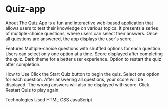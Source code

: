 # Quiz-app
About The Quiz App is a fun and interactive web-based application that allows users to test their knowledge on various topics. It presents a series of multiple-choice questions, where users can select their answers. Once all questions are answered, the app displays the user's score.

Features
Multiple-choice questions with shuffled options for each question.
Users can select only one option at a time.
Score displayed after completing the quiz.
Dark theme for a better user experience.
Option to restart the quiz after completion.

How to Use
Click the Start Quiz button to begin the quiz.
Select one option for each question.
After answering all questions, your score will be displayed.
The wrong answers will also be displayed with score.
Click Restart Quiz to play again.

Technologies Used
HTML
CSS
JavaScript
